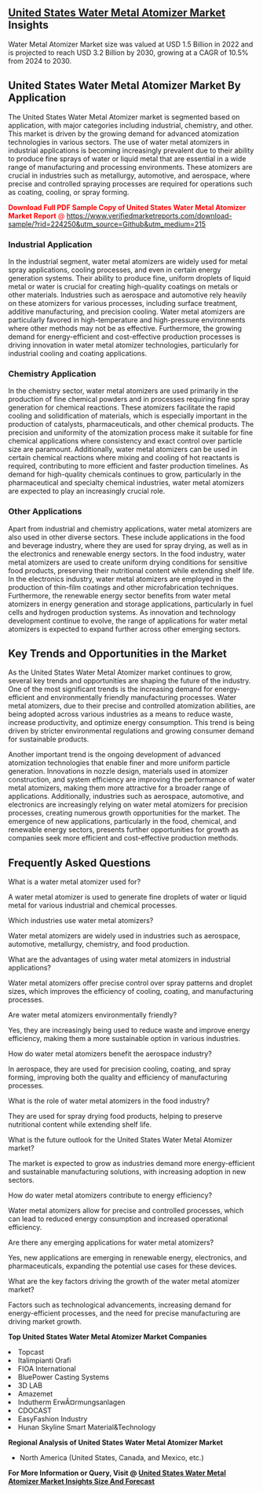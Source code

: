 <h2><a href="https://www.verifiedmarketreports.com/download-sample/?rid=224250&amp;utm_source=Github&amp;utm_medium=215" target="_blank">United States Water Metal Atomizer Market</a> Insights</h2><p>Water Metal Atomizer Market size was valued at USD 1.5 Billion in 2022 and is projected to reach USD 3.2 Billion by 2030, growing at a CAGR of 10.5% from 2024 to 2030.</p><p> <h2>United States Water Metal Atomizer Market By Application</h2> <p>The United States Water Metal Atomizer market is segmented based on application, with major categories including industrial, chemistry, and other. This market is driven by the growing demand for advanced atomization technologies in various sectors. The use of water metal atomizers in industrial applications is becoming increasingly prevalent due to their ability to produce fine sprays of water or liquid metal that are essential in a wide range of manufacturing and processing environments. These atomizers are crucial in industries such as metallurgy, automotive, and aerospace, where precise and controlled spraying processes are required for operations such as coating, cooling, or spray forming.</p> <p><p><span class=""><span style="color: #ff0000;"><strong>Download Full PDF Sample Copy of United States Water Metal Atomizer Market Report</strong> @ </span><a href="https://www.verifiedmarketreports.com/download-sample/?rid=224250&amp;utm_source=Github&amp;utm_medium=215" target="_blank">https://www.verifiedmarketreports.com/download-sample/?rid=224250&amp;utm_source=Github&amp;utm_medium=215</a></span></p></p> <h3>Industrial Application</h3> <p>In the industrial segment, water metal atomizers are widely used for metal spray applications, cooling processes, and even in certain energy generation systems. Their ability to produce fine, uniform droplets of liquid metal or water is crucial for creating high-quality coatings on metals or other materials. Industries such as aerospace and automotive rely heavily on these atomizers for various processes, including surface treatment, additive manufacturing, and precision cooling. Water metal atomizers are particularly favored in high-temperature and high-pressure environments where other methods may not be as effective. Furthermore, the growing demand for energy-efficient and cost-effective production processes is driving innovation in water metal atomizer technologies, particularly for industrial cooling and coating applications.</p> <h3>Chemistry Application</h3> <p>In the chemistry sector, water metal atomizers are used primarily in the production of fine chemical powders and in processes requiring fine spray generation for chemical reactions. These atomizers facilitate the rapid cooling and solidification of materials, which is especially important in the production of catalysts, pharmaceuticals, and other chemical products. The precision and uniformity of the atomization process make it suitable for fine chemical applications where consistency and exact control over particle size are paramount. Additionally, water metal atomizers can be used in certain chemical reactions where mixing and cooling of hot reactants is required, contributing to more efficient and faster production timelines. As demand for high-quality chemicals continues to grow, particularly in the pharmaceutical and specialty chemical industries, water metal atomizers are expected to play an increasingly crucial role.</p> <h3>Other Applications</h3> <p>Apart from industrial and chemistry applications, water metal atomizers are also used in other diverse sectors. These include applications in the food and beverage industry, where they are used for spray drying, as well as in the electronics and renewable energy sectors. In the food industry, water metal atomizers are used to create uniform drying conditions for sensitive food products, preserving their nutritional content while extending shelf life. In the electronics industry, water metal atomizers are employed in the production of thin-film coatings and other microfabrication techniques. Furthermore, the renewable energy sector benefits from water metal atomizers in energy generation and storage applications, particularly in fuel cells and hydrogen production systems. As innovation and technology development continue to evolve, the range of applications for water metal atomizers is expected to expand further across other emerging sectors.</p> <h2>Key Trends and Opportunities in the Market</h2> <p>As the United States Water Metal Atomizer market continues to grow, several key trends and opportunities are shaping the future of the industry. One of the most significant trends is the increasing demand for energy-efficient and environmentally friendly manufacturing processes. Water metal atomizers, due to their precise and controlled atomization abilities, are being adopted across various industries as a means to reduce waste, increase productivity, and optimize energy consumption. This trend is being driven by stricter environmental regulations and growing consumer demand for sustainable products.</p> <p>Another important trend is the ongoing development of advanced atomization technologies that enable finer and more uniform particle generation. Innovations in nozzle design, materials used in atomizer construction, and system efficiency are improving the performance of water metal atomizers, making them more attractive for a broader range of applications. Additionally, industries such as aerospace, automotive, and electronics are increasingly relying on water metal atomizers for precision processes, creating numerous growth opportunities for the market. The emergence of new applications, particularly in the food, chemical, and renewable energy sectors, presents further opportunities for growth as companies seek more efficient and cost-effective production methods.</p> <h2>Frequently Asked Questions</h2> <p>What is a water metal atomizer used for?</p> <p>A water metal atomizer is used to generate fine droplets of water or liquid metal for various industrial and chemical processes.</p> <p>Which industries use water metal atomizers?</p> <p>Water metal atomizers are widely used in industries such as aerospace, automotive, metallurgy, chemistry, and food production.</p> <p>What are the advantages of using water metal atomizers in industrial applications?</p> <p>Water metal atomizers offer precise control over spray patterns and droplet sizes, which improves the efficiency of cooling, coating, and manufacturing processes.</p> <p>Are water metal atomizers environmentally friendly?</p> <p>Yes, they are increasingly being used to reduce waste and improve energy efficiency, making them a more sustainable option in various industries.</p> <p>How do water metal atomizers benefit the aerospace industry?</p> <p>In aerospace, they are used for precision cooling, coating, and spray forming, improving both the quality and efficiency of manufacturing processes.</p> <p>What is the role of water metal atomizers in the food industry?</p> <p>They are used for spray drying food products, helping to preserve nutritional content while extending shelf life.</p> <p>What is the future outlook for the United States Water Metal Atomizer market?</p> <p>The market is expected to grow as industries demand more energy-efficient and sustainable manufacturing solutions, with increasing adoption in new sectors.</p> <p>How do water metal atomizers contribute to energy efficiency?</p> <p>Water metal atomizers allow for precise and controlled processes, which can lead to reduced energy consumption and increased operational efficiency.</p> <p>Are there any emerging applications for water metal atomizers?</p> <p>Yes, new applications are emerging in renewable energy, electronics, and pharmaceuticals, expanding the potential use cases for these devices.</p> <p>What are the key factors driving the growth of the water metal atomizer market?</p> <p>Factors such as technological advancements, increasing demand for energy-efficient processes, and the need for precise manufacturing are driving market growth.</p> </p><p><strong>Top United States Water Metal Atomizer Market Companies</strong></p><div data-test-id=""><p><li>Topcast</li><li> Italimpianti Orafi</li><li> FIOA International</li><li> BluePower Casting Systems</li><li> 3D LAB</li><li> Amazemet</li><li> Indutherm ErwÃ¤rmungsanlagen</li><li> CDOCAST</li><li> EasyFashion Industry</li><li> Hunan Skyline Smart Material&Technology</li></p><div><strong>Regional Analysis of&nbsp;United States Water Metal Atomizer Market</strong></div><ul><li dir="ltr"><p dir="ltr">North America&nbsp;(United States, Canada, and Mexico, etc.)</p></li></ul><p><strong>For More Information or Query, Visit @&nbsp;</strong><strong><a href="https://www.verifiedmarketreports.com/product/water-metal-atomizer-market/?utm_source=Github&amp;utm_medium=215" target="_blank">United States Water Metal Atomizer Market Insights Size And Forecast</a></strong></p></div>
